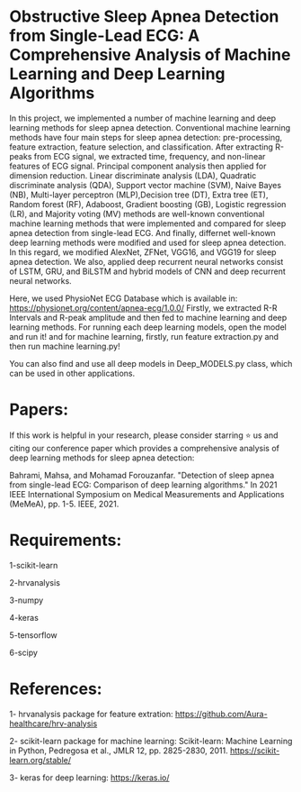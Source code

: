 # Obstructive Sleep Apnea Detection from Single-Lead ECG: A Comprehensive Analysis of Machine Learning and Deep Learning Algorithms
In this project, we implemented a number of machine learning and deep learning methods for sleep apnea detection.
Conventional machine learning methods have four main steps for sleep apnea detection: pre-processing, feature extraction, feature selection, and classification.
After extracting R-peaks from ECG signal, we extracted time, frequency, and non-linear features of ECG signal. Principal component analysis then applied for dimension reduction.
Linear discriminate analysis (LDA), Quadratic discriminate analysis (QDA), Support vector machine (SVM), Naive Bayes (NB), Multi-layer perceptron (MLP),Decision tree (DT), Extra tree (ET), Random forest (RF), Adaboost, Gradient boosting (GB), Logistic regression (LR), and Majority voting (MV) methods are well-known conventional machine learning methods that were  implemented and compared for sleep apnea detection from single-lead ECG.
And finally, differnet well-known deep learning methods were modified and used for sleep apnea detection. In this regard, we modified AlexNet, ZFNet, VGG16, and VGG19 for sleep apnea detection. We also, applied deep recurrent neural networks consist of LSTM, GRU, and BiLSTM and hybrid models of CNN and deep recurrent neural networks.


Here, we used PhysioNet ECG Database which is available in: https://physionet.org/content/apnea-ecg/1.0.0/ 
Firstly, we extracted R-R Intervals and R-peak amplitude and then fed to machine learning and deep learning methods.
For running each deep learning models, open the model and run it! and for machine learning, firstly, run feature extraction.py and then run machine learning.py!



You can also find and use all deep models in Deep_MODELS.py class, which can be used in other applications. 

# Papers:

If this work is helpful in your research, please consider starring ⭐ us and citing our conference paper which provides a comprehensive analysis of deep learning methods for sleep apnea detection:

Bahrami, Mahsa, and Mohamad Forouzanfar. "Detection of sleep apnea from single-lead ECG: Comparison of deep learning algorithms." In 2021 IEEE International Symposium on Medical Measurements and Applications (MeMeA), pp. 1-5. IEEE, 2021.

# Requirements:

1-scikit-learn

2-hrvanalysis

3-numpy

4-keras

5-tensorflow

6-scipy


# References:

1- hrvanalysis package for feature extration: https://github.com/Aura-healthcare/hrv-analysis

2- scikit-learn package for machine learning: Scikit-learn: Machine Learning in Python, Pedregosa et al., JMLR 12, pp. 2825-2830, 2011. https://scikit-learn.org/stable/

3- keras for deep learning: https://keras.io/  






